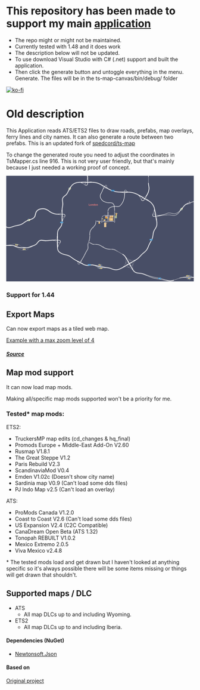 # This repository has been made to support my main [application](https://github.com/Tumppi066/Euro-Truck-Simulator-2-Lane-Assist)
- The repo might or might not be maintained.
- Currently tested with 1.48 and it does work
- The description below will not be updated.
- To use download Visual Studio with C# (.net) support and built the application.
 - Then click the generate button and untoggle everything in the menu. Generate. The files will be in the ts-map-canvas/bin/debug/ folder

[![ko-fi](https://ko-fi.com/img/githubbutton_sm.svg)](https://ko-fi.com/E1E1NOC3P)

# Old description

This Application reads ATS/ETS2 files to draw roads, prefabs, map overlays, ferry lines and city names. It can also generate a route between two prefabs. This is an updated fork of [spedcord/ts-map](https://github.com/Spedcord/ts-map/)

To change the generated route you need to adjust the coordinates in TsMapper.cs line 916. This is not very user friendly, but that's mainly because I just needed a working proof of concept.

![Preview of the map](/docs/preview.jpg "Preview of the map")

### **Support for 1.44**

## Export Maps
Can now export maps as a tiled web map.

[Example with a max zoom level of 4](https://dariowouters.github.io/ts-tile-map-example/)

##### [Source](https://github.com/dariowouters/ts-tile-map-example)
## Map mod support
It can now load map mods.

Making all/specific map mods supported won't be a priority for me.

### Tested* map mods:

ETS2:
- TruckersMP map edits (cd_changes & hq_final)
- Promods Europe + Middle-East Add-On V2.60
- Rusmap V1.8.1
- The Great Steppe V1.2
- Paris Rebuild V2.3
- ScandinaviaMod V0.4
- Emden V1.02c (Doesn't show city name)
- Sardinia map V0.9 (Can't load some dds files)
- PJ Indo Map v2.5 (Can't load an overlay)

ATS:
- ProMods Canada V1.2.0
- Coast to Coast V2.6 (Can't load some dds files)
- US Expansion V2.4 (C2C Compatible)
- CanaDream Open Beta (ATS 1.32)
- Tonopah REBUILT V1.0.2
- Mexico Extremo 2.0.5
- Viva Mexico v2.4.8

\* The tested mods load and get drawn but I haven't looked at anything specific so it's always possible there will be some items missing or things will get drawn that shouldn't.

## Supported maps / DLC
- ATS
    - All map DLCs up to and including Wyoming.
- ETS2
    - All map DLCs up to and including Iberia.

#### Dependencies (NuGet)
- [Newtonsoft.Json](https://www.nuget.org/packages/Newtonsoft.Json)

#### Based on
[Original project](https://github.com/nlhans/ets2-map)
